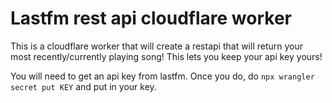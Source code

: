 # Lastfm rest api cloudflare worker

This is a cloudflare worker that will create a restapi that will return your most recently/currently playing song! This lets you keep your api key yours!

You will need to get an api key from lastfm. Once you do, do
`npx wrangler secret put KEY`
and put in your key.
